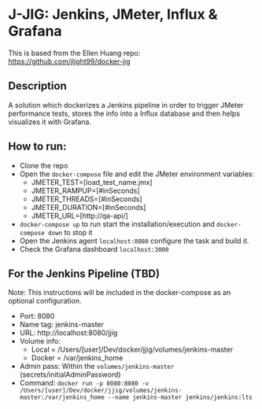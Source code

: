 # J-JIG: Jenkins, JMeter, Influx & Grafana

This is based from the Ellen Huang repo: https://github.com/jlight99/docker-jig

## Description
A solution which dockerizes a Jenkins pipeline in order to trigger JMeter performance tests, stores the info into a Influx database and then helps visualizes it with Grafana.

## How to run:
- Clone the repo
- Open the `docker-compose` file and edit the JMeter environment variables:
  * JMETER_TEST=[load_test_name.jmx]
  * JMETER_RAMPUP=[#inSeconds]
  * JMETER_THREADS=[#inSeconds]
  * JMETER_DURATION=[#inSeconds]
  * JMETER_URL=[http://qa-api/]
- `docker-compose up` to run start the installation/execution and `docker-compose down` to stop it
- Open the Jenkins agent  `localhost:8080` configure the task and build it.
- Check the Grafana dashboard `localhost:3000`

## For the Jenkins Pipeline (TBD)

Note: This instructions will be included in the docker-compose as an optional configuration.

- Port: 8080
- Name tag: jenkins-master
-  URL: http://localhost:8080/jjig
-  Volume info: 
    * Local = /Users/[user]/Dev/docker/jjig/volumes/jenkins-master
    * Docker = /var/jenkins_home
- Admin pass: Within the `volumes/jenkins-master` (secrets/initialAdminPassword)
- Command: `docker run -p 8080:8080 -v  /Users/[user]/Dev/docker/jjig/volumes/jenkins-master:/var/jenkins_home --name jenkins-master jenkins/jenkins:lts`

